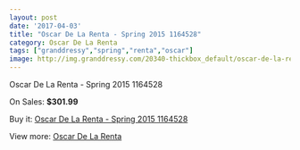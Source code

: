 ```yaml
---
layout: post
date: '2017-04-03'
title: "Oscar De La Renta - Spring 2015 1164528"
category: Oscar De La Renta
tags: ["granddressy","spring","renta","oscar"]
image: http://img.granddressy.com/20340-thickbox_default/oscar-de-la-renta-spring-2015-1164528.jpg
---
```

Oscar De La Renta - Spring 2015 1164528

On Sales: **$301.99**
<a href="https://www.granddressy.com/en/oscar-de-la-renta/19321-oscar-de-la-renta-spring-2015-1164528.html"><amp-img layout="responsive" width="600" height="600" src="//img.granddressy.com/20340-thickbox_default/oscar-de-la-renta-spring-2015-1164528.jpg" alt="Oscar De La Renta - Spring 2015 1164528 0" /></a>

Buy it: [Oscar De La Renta - Spring 2015 1164528](https://www.granddressy.com/en/oscar-de-la-renta/19321-oscar-de-la-renta-spring-2015-1164528.html "Oscar De La Renta - Spring 2015 1164528")

View more: [Oscar De La Renta](https://www.granddressy.com/en/90-oscar-de-la-renta "Oscar De La Renta")
